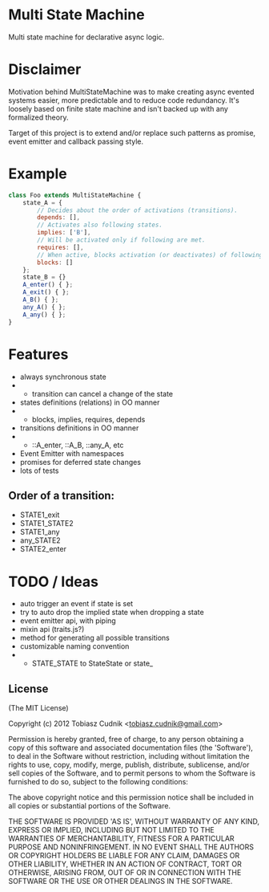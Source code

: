 
# Multi State Machine

  Multi state machine for declarative async logic.
  
# Disclaimer

Motivation behind MultiStateMachine was to make creating async evented systems 
easier, more predictable and to reduce code redundancy. It's loosely based on 
finite state machine and isn't backed up with any formalized theory. 

Target of this project is to extend and/or replace such patterns as promise, 
event emitter and callback passing style. 
  
# Example
  
```javascript
class Foo extends MultiStateMachine {
    state_A = {
        // Decides about the order of activations (transitions).
        depends: [],
        // Activates also following states.
        implies: ['B'],
        // Will be activated only if following are met.
        requires: [],
        // When active, blocks activation (or deactivates) of following states.
        blocks: []
    };
    state_B = {}
    A_enter() { };
    A_exit() { };
    A_B() { };
    any_A() { };
    A_any() { };
}
```

# Features

- always synchronous state
- - transition can cancel a change of the state
- states definitions (relations) in OO manner
- - blocks, implies, requires, depends
- transitions definitions in OO manner
- - ::A_enter, ::A_B, ::any_A, etc
- Event Emitter with namespaces
- promises for deferred state changes
- lots of tests

## Order of a transition:
- STATE1_exit
- STATE1_STATE2
- STATE1_any
- any_STATE2
- STATE2_enter

# TODO / Ideas
- auto trigger an event if state is set
- try to auto drop the implied state when dropping a state
- event emitter api, with piping
- mixin api (traits.js?)
- method for generating all possible transitions
- customizable naming convention
- - STATE_STATE to StateState or state_

## License 

(The MIT License)

Copyright (c) 2012 Tobiasz Cudnik &lt;tobiasz.cudnik@gmail.com&gt;

Permission is hereby granted, free of charge, to any person obtaining
a copy of this software and associated documentation files (the
'Software'), to deal in the Software without restriction, including
without limitation the rights to use, copy, modify, merge, publish,
distribute, sublicense, and/or sell copies of the Software, and to
permit persons to whom the Software is furnished to do so, subject to
the following conditions:

The above copyright notice and this permission notice shall be
included in all copies or substantial portions of the Software.

THE SOFTWARE IS PROVIDED 'AS IS', WITHOUT WARRANTY OF ANY KIND,
EXPRESS OR IMPLIED, INCLUDING BUT NOT LIMITED TO THE WARRANTIES OF
MERCHANTABILITY, FITNESS FOR A PARTICULAR PURPOSE AND NONINFRINGEMENT.
IN NO EVENT SHALL THE AUTHORS OR COPYRIGHT HOLDERS BE LIABLE FOR ANY
CLAIM, DAMAGES OR OTHER LIABILITY, WHETHER IN AN ACTION OF CONTRACT,
TORT OR OTHERWISE, ARISING FROM, OUT OF OR IN CONNECTION WITH THE
SOFTWARE OR THE USE OR OTHER DEALINGS IN THE SOFTWARE. 